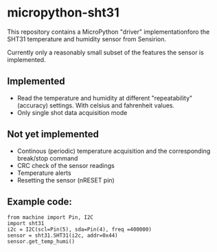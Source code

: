 # micropython-sht31
This repository contains a MicroPython "driver" implementationforo the SHT31
temperature and humidity sensor from Sensirion.

Currently only a reasonably small subset of the features the sensor is
implemented.

## Implemented
* Read the temperature and humidity at different "repeatability" (accuracy)
settings. With celsius and fahrenheit values.
* Only single shot data acquisition mode

## Not yet implemented
* Continous (periodic) temperature acquisition and the corresponding
break/stop command
* CRC check of the sensor readings
* Temperature alerts
* Resetting the sensor (nRESET pin)

## Example code:
```
from machine import Pin, I2C
import sht31
i2c = I2C(scl=Pin(5), sda=Pin(4), freq =400000)
sensor = sht31.SHT31(i2c, addr=0x44)
sensor.get_temp_humi()
```
